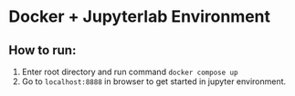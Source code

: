 # Docker + Jupyterlab Environment

## How to run:
1. Enter root directory and run command `docker compose up`
2. Go to `localhost:8888` in browser to get started in jupyter environment.


